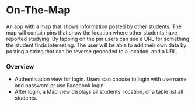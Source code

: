 # On-The-Map
An app with a map that shows information posted by other students. The map will contain pins that show the location where other students have reported studying. By tapping on the pin users can see a URL for something the student finds interesting. The user will be able to add their own data by posting a string that can be reverse geocoded to a location, and a URL.

### Overview
- Authentication view for login. Users can choose to login with username and password or use Facebook login
- After login, a Map view displays all students' location, or a table list all students.
